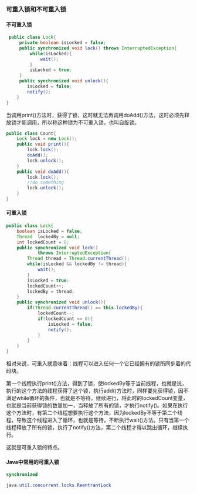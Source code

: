### 可重入锁和不可重入锁

 
#### 不可重入锁
```java
 public class Lock{
     private boolean isLocked = false;
     public synchronized void lock() throws InterruptedException{
         while(isLocked){    
             wait();
         }
         isLocked = true;
     }
     public synchronized void unlock(){
        isLocked = false;
        notify();
    }
}
```
当调用print()方法时，获得了锁，这时就无法再调用doAdd()方法，这时必须先释放锁才能调用，所以称这种锁为不可重入锁，也叫自旋锁。

```java
public class Count{
    Lock lock = new Lock();
    public void print(){
        lock.lock();
        doAdd();
        lock.unlock();
    }
    public void doAdd(){
        lock.lock();
        //do something
        lock.unlock();
    }
}
```
#### 可重入锁
```java
public class Lock{
    boolean isLocked = false;
    Thread  lockedBy = null;
    int lockedCount = 0;
    public synchronized void lock()
            throws InterruptedException{
        Thread thread = Thread.currentThread();
        while(isLocked && lockedBy != thread){
            wait();
        }
        isLocked = true;
        lockedCount++;
        lockedBy = thread;
    }
    public synchronized void unlock(){
        if(Thread.currentThread() == this.lockedBy){
            lockedCount--;
            if(lockedCount == 0){
                isLocked = false;
                notify();
            }
        }
    }
}
```
相对来说，可重入就意味着：线程可以进入任何一个它已经拥有的锁所同步着的代码块。

第一个线程执行print()方法，得到了锁，使lockedBy等于当前线程，也就是说，执行的这个方法的线程获得了这个锁，执行add()方法时，同样要先获得锁，因不满足while循环的条件，也就是不等待，继续进行，将此时的lockedCount变量，也就是当前获得锁的数量加一，当释放了所有的锁，才执行notify()。如果在执行这个方法时，有第二个线程想要执行这个方法，因为lockedBy不等于第二个线程，导致这个线程进入了循环，也就是等待，不断执行wait()方法。只有当第一个线程释放了所有的锁，执行了notify()方法，第二个线程才得以跳出循环，继续执行。

这就是可重入锁的特点。

#### Java中常用的可重入锁
```java
synchronized

java.util.concurrent.locks.ReentrantLock
```